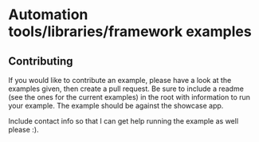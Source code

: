 # Automation tools/libraries/framework examples

## Contributing
If you would like to contribute an example, please have a look at the examples given, then create a pull request.
Be sure to include a readme (see the ones for the current examples) in the root with information to run your example.
The example should be against the showcase app.

Include contact info so that I can get help running the example as well please :).
